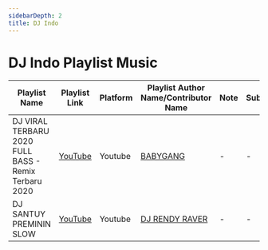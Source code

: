 ```yaml
---
sidebarDepth: 2
title: DJ Indo
---
```


# DJ Indo Playlist Music

| Playlist Name | Playlist Link | Platform | Playlist Author Name/Contributor Name | Note | Subgenre |
| -------------- |-------------- | -------- | ------- | ------- | -------- |
| DJ VIRAL TERBARU 2020 FULL BASS - Remix Terbaru 2020 | [YouTube](https://www.youtube.com/watch?v=a1Y3oq2O-Nw) | Youtube | [BABYGANG](https://www.youtube.com/channel/UChtm5MKE0sdhSPqH5ipTdfA) | - | - |
| DJ SANTUY PREMININ SLOW | [YouTube](https://www.youtube.com/watch?v=mNdeA40gjLM) | Youtube | [DJ RENDY RAVER](https://www.youtube.com/channel/UCKPJdlB1jKyCMO-awvuwi_w) | - | - |
